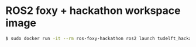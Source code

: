# ROS2 foxy + hackathon workspace image

```Bash
$ sudo docker run -it --rm ros-foxy-hackathon ros2 launch tudelft_hackathon bluerov_bringup_no_ign.launch.py
```
